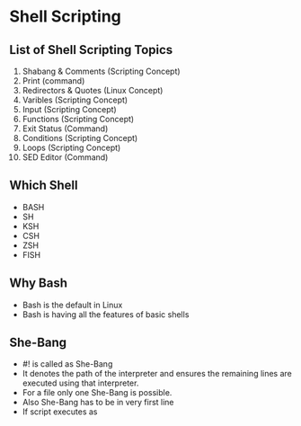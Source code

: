 # Shell Scripting
## List of Shell Scripting Topics
1. Shabang & Comments   (Scripting Concept)
2. Print                (command)
3. Redirectors & Quotes (Linux Concept)
4. Varibles             (Scripting Concept)
5. Input                (Scripting Concept)
6. Functions            (Scripting Concept)
7. Exit Status          (Command)
8. Conditions           (Scripting Concept)
9. Loops                (Scripting Concept)
10. SED Editor          (Command)

## Which Shell
- BASH
- SH
- KSH 
- CSH
- ZSH
- FISH
## Why Bash
- Bash is the default in Linux
- Bash is having all the features of basic shells
## She-Bang
- #! is called as She-Bang
- It denotes the path of the interpreter and ensures the remaining lines are executed using that interpreter.
- For a file only one She-Bang is possible.
- Also She-Bang has to be in very first line
- If script executes as <shell> <script> then mentioned shell will be used
- If the script is executed as ./script then she-bang is used.
- If the script is executed as ./script but she-bang is not there then default shell bash is used
<p align="center">
  <img src="https://github.com/sudheermuthyala/RK/blob/main/i/2023-02-16-08-34-54.png" />
    </p>
